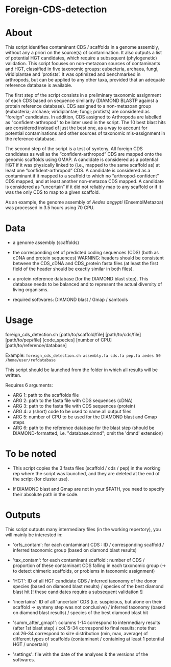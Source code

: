 # Foreign-CDS-detection

# About

This script identifies contaminant CDS / scaffolds in a genome assembly, without any a priori on the source(s) of contamination. It also outputs a list of potential HGT candidates, which require a subsequent (phylogenetic) validation. This script focuses on non-metazoan sources of contaminants and HGT, classified in five taxonomic groups: eubacteria, archaea, fungi, viridiplantae and ‘protists’. It was optimized and benchmarked in arthropods, but can be applied to any other taxa, provided that an adequate reference database is available.  

The first step of the script consists in a preliminary taxonomic assignment of each CDS based on sequence similarity (DIAMOND BLASTP against a protein reference database). CDS assigned to a non-metazoan group (eubacteria; archaea; viridiplantae; fungi; protists) are considered as “foreign” candidates. In addition, CDS assigned to Arthropoda are labelled as "confident-arthropod" to be later used in the script. The 10 best blast hits are considered instead of just the best one, as a way to account for potential contaminations and other sources of taxonomic mis-assignment in the reference database.

The second step of the script is a test of synteny. All foreign CDS candidates as well as the “confident-arthropod” CDS are mapped onto the genomic scaffolds using GMAP. A candidate is considered as a potential HGT if it was physically linked to (i.e., mapped to the same scaffold as) at least one “confident-arthropod” CDS. A candidate is considered as a contaminant if it mapped to a scaffold to which no “arthropod-confident” CDS mapped, and at least another non-metazoa CDS mapped. A candidate is considered as “uncertain” if it did not reliably map to any scaffold or if it was the only CDS to map to a given scaffold.

As an example, the genome assembly of *Aedes aegypti* (EnsemblMetazoa) was processed in 3.5 hours using 70 CPU.



# Data

- a genome assembly (scaffolds)

- the corresponding set of predicted coding sequences (CDS) (both as cDNA and protein sequences)
WARNING: headers should be consistent between the CDS_cDNA and CDS_protein fasta files (at least the first field of the header should be exactly similar in both files).

- a protein reference database (for the DIAMOND blast step). This database needs to be balanced and to represent the actual diversity of living organisms.

- required softwares: DIAMOND blast / Gmap / samtools


# Usage

foreign_cds_detection.sh [path/to/scaffold/file] [path/to/cds/file] [path/to/pep/file] [code_species] [number of CPU] [path/to/reference/database]

Example: ```foreign_cds_detection.sh assembly.fa cds.fa pep.fa aedes 50 /home/user/refdatabase```

This script should be launched from the folder in which all results will be written. 

Requires 6 arguments:
- ARG 1: path to the scaffolds file
- ARG 2: path to the fasta file with CDS sequences (cDNA)
- ARG 3: path to the fasta file with CDS sequences (protein)
- ARG 4: a (short) code to be used to name all output files
- ARG 5: number of CPU to be used for the DIAMOND blast and Gmap steps
- ARG 6: path to the reference database for the blast step (should be DIAMOND-formatted, i.e. "database.dmnd"; omit the 'dmnd' extension)



# To be noted

- This script copies the 3 fasta files (scaffold / cds / pep) in the working rep where the script was launched, and they are deleted at the end of the script (for cluster use).

- If DIAMOND blast and Gmap are not in your $PATH, you need to specify their absolute path in the code.



# Outputs

This script outputs many intermediary files (in the working repertory), you will mainly be interested in:

- 'orfs_contam': for each contaminant CDS : ID / corresponding scaffold / inferred taxonomic group (based on diamond blast results)

- 'tax_contam': for each contaminant scaffold : number of CDS / proportion of these contaminant CDS falling in each taxonomic group (-> to detect chimeric scaffolds, or problems in taxonomic assignment)

- 'HGT': ID of all HGT candidate CDS / inferred taxonomy of the donor species (based on diamond blast results) / species of the best diamond blast hit [! these candidates require a subsequent validation !]

- 'incertains': ID of all 'uncertain' CDS (i.e. suspicious, but alone on their scaffold -> synteny step was not conclusive) / inferred taxonomy (based on diamond blast results) / species of the best diamond blast hit

- 'summ_after_gmap1': columns 1-14 correspond to intermediary results (after 1st blast step) / col.15-34 correspond to final results; note that col.26-34 correspond to size distribution (min, max, average) of different types of scaffolds (contaminant / containing at least 1 potential HGT / uncertain)

- 'settings': file with the date of the analyses & the versions of the softwares.
